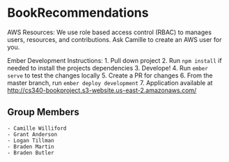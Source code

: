 # BookRecommendations
AWS Resources:
    We use role based access control (RBAC) to manages users, resources, and contributions. Ask Camille to create an AWS user for you.

Ember Development Instructions:
    1. Pull down project
    2. Run `npm install` if needed to install the projects dependencies
    3. Develope!
    4. Run `ember serve` to test the changes locally
    5. Create a PR for changes
    6. From the master branch, run `ember deploy development`
    7. Application available at http://cs340-bookproject.s3-website.us-east-2.amazonaws.com/
## Group Members
    - Camille Williford
    - Grant Anderson
    - Logan Tillman
    - Braden Martin
    - Braden Butler